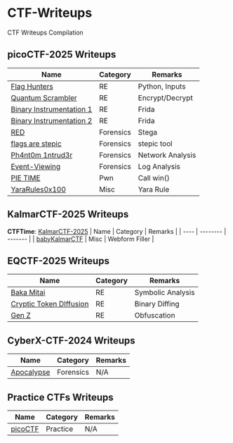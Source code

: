 # CTF-Writeups
CTF Writeups Compilation


## picoCTF-2025 Writeups
| Name | Category | Remarks |
| ---- | -------- | ------- |
| [Flag Hunters](./picoCTF-2025/Reverse_Engineering/Flag_Hunters/) | RE | Python, Inputs |
| [Quantum Scrambler](./picoCTF-2025/Reverse_Engineering/Quantum_Scrambler/) | RE | Encrypt/Decrypt |
| [Binary Instrumentation 1](./picoCTF-2025/Reverse_Engineering/Binary_Instrumentation_1/) | RE | Frida |
| [Binary Instrumentation 2](./picoCTF-2025/Reverse_Engineering/Binary_Instrumentation_2/) | RE | Frida |
| [RED](./picoCTF-2025/Forensics/RED/) | Forensics | Stega |
| [flags are stepic](./picoCTF-2025/Forensics/flags_are_stepic/) | Forensics | stepic tool |
| [Ph4nt0m 1ntrud3r](./picoCTF-2025/Forensics/Ph4nt0m_1ntrud3r/) | Forensics | Network Analysis |
| [Event-Viewing](./picoCTF-2025/Forensics/Event-Viewing/) | Forensics | Log Analysis |
| [PIE TIME](./picoCTF-2025/Binary_Exploitation/PIE_TIME/) | Pwn | Call win() |
| [YaraRules0x100](./picoCTF-2025/General_Skills/YaraRules0x100/) | Misc | Yara Rule |



## KalmarCTF-2025 Writeups
**CTFTime**: [KalmarCTF-2025](https://ctftime.org/event/2599/)
| Name | Category | Remarks |
| ---- | -------- | ------- |
| [babyKalmarCTF](./KalmarCTF-2025/babyKalmarCTF/) | Misc | Webform Filler |


## EQCTF-2025 Writeups

| Name | Category | Remarks |
| ---- | -------- | ------- |
| [Baka Mitai](./EQCTF-2025/Baka_Mitai/) | RE | Symbolic Analysis |
| [Cryptic Token DIffusion](./EQCTF-2025/Cryptic_Token_Diffusion/) | RE | Binary Diffing |
| [Gen Z](./EQCTF-2025/Gen_Z/) | RE | Obfuscation |


## CyberX-CTF-2024 Writeups

| Name | Category | Remarks |
| ---- | -------- | ------- |
| [Apocalypse](./CyberX-CTF-2024/Forensics/Apocalypse/) | Forensics | N/A |


## Practice CTFs Writeups

| Name | Category | Remarks |
| ---- | -------- | ------- |
| [picoCTF](./picoCTF/) | Practice | N/A |
